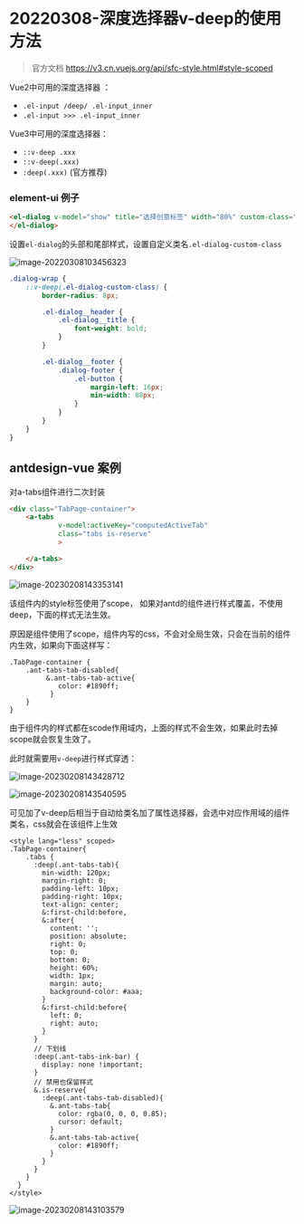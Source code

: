 # 20220308-深度选择器v-deep的使用方法

> 官方文档 https://v3.cn.vuejs.org/api/sfc-style.html#style-scoped

Vue2中可用的深度选择器 ：

- `.el-input /deep/ .el-input_inner`  
- `.el-input >>> .el-input_inner` 

Vue3中可用的深度选择器：

- `::v-deep .xxx`
- `::v-deep(.xxx)`
- `:deep(.xxx)` (官方推荐)

### element-ui 例子

```html
<el-dialog v-model="show" title="选择创意标签" width="80%" custom-class="el-dialog-custom-class" @close="reset">
</el-dialog>
```

设置`el-dialog`的头部和尾部样式，设置自定义类名`.el-dialog-custom-class`

![image-20220308103456323](https://s2.loli.net/2022/03/08/X3RogckZ1P6YhiE.png)

```css
.dialog-wrap {
    ::v-deep(.el-dialog-custom-class) {
        border-radius: 8px;

        .el-dialog__header {
            .el-dialog__title {
                font-weight: bold;
            }
        }

        .el-dialog__footer {
            .dialog-footer {
                .el-button {
                    margin-left: 16px;
                    min-width: 88px;
                }
            }
        }
    }
}
```

## antdesign-vue 案例

对a-tabs组件进行二次封装

```html
<div class="TabPage-container">
    <a-tabs
            v-model:activeKey="computedActiveTab"
            class="tabs is-reserve"
            >

    </a-tabs>
</div>
```

![image-20230208143353141](https://s2.loli.net/2023/02/08/97htKUsjEaNJurm.png)

该组件内的style标签使用了scope， 如果对antd的组件进行样式覆盖，不使用deep，下面的样式无法生效。

原因是组件使用了scope，组件内写的css，不会对全局生效，只会在当前的组件内生效，如果向下面这样写：

```less
.TabPage-container {
	.ant-tabs-tab-disabled{
		 &.ant-tabs-tab-active{
            color: #1890ff;
          }
	}
}
```

由于组件内的样式都在scode作用域内，上面的样式不会生效，如果此时去掉scope就会恢复生效了。

此时就需要用`v-deep`进行样式穿透：

![image-20230208143428712](https://s2.loli.net/2023/02/08/EtkulPzsMdQIhBL.png)

![image-20230208143540595](https://s2.loli.net/2023/02/08/LNHh5RiSeTVMgXl.png)

可见加了v-deep后相当于自动给类名加了属性选择器，会选中对应作用域的组件类名，css就会在该组件上生效

```less
<style lang="less" scoped>
.TabPage-container{
    .tabs {
      :deep(.ant-tabs-tab){
        min-width: 120px;
        margin-right: 0;
        padding-left: 10px;
        padding-right: 10px;
        text-align: center;
        &:first-child:before,
        &:after{
          content: '';
          position: absolute;
          right: 0;
          top: 0;
          bottom: 0;
          height: 60%;
          width: 1px;
          margin: auto;
          background-color: #aaa;
        }
        &:first-child:before{
          left: 0;
          right: auto;
        }
      }
      // 下划线
      :deep(.ant-tabs-ink-bar) {
        display: none !important;
      }
      // 禁用也保留样式
      &.is-reserve{
        :deep(.ant-tabs-tab-disabled){
          &.ant-tabs-tab{
            color: rgba(0, 0, 0, 0.85);
            cursor: default;
          }
          &.ant-tabs-tab-active{
            color: #1890ff;
          }
        }
      }
    }   
  }
</style>
```

![image-20230208143103579](https://s2.loli.net/2023/02/08/8SDPNmWMnIawCxb.png)
